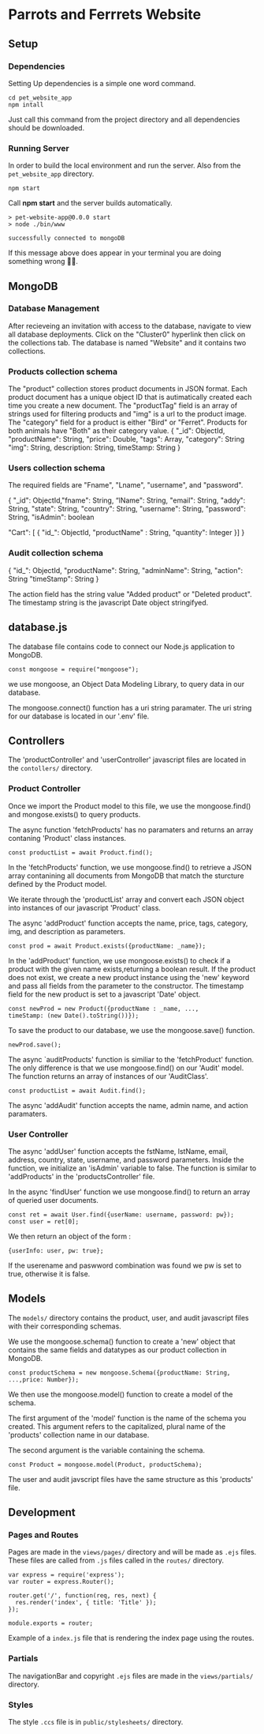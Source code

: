 # Parrots and Ferrrets Website
## Setup 
### Dependencies
Setting Up dependencies is a simple one word command.
```
cd pet_website_app
npm intall
```
Just call this command from the project directory and all dependencies should be
downloaded. 

### Running Server 
In order to build the local environment and run the server. Also from the `pet_website_app` directory. 
```
npm start
```
Call **npm start** and the server builds automatically.
```
> pet-website-app@0.0.0 start
> node ./bin/www

successfully connected to mongoDB
```
If this message above does appear in your terminal you are doing something wrong 👎🏽.


## MongoDB
### Database Management

After recieveing an invitation with access to the database, navigate to view all database deployments. Click on the "Cluster0" hyperlink then click on the collections tab. The database is named "Website" and it contains two collections.


### Products collection schema

The "product" collection stores product documents in JSON format. Each product document has a unique object ID that is autimatically created each time you create a new document. The "productTag" field is an array of strings used for filtering products and "img" is a url to the product image. The "category" field for a product is either "Bird" or "Ferret". Products for both animals have "Both" as their category value. 
{
"_id": ObjectId,
"productName": String,
"price": Double,
"tags": Array,
"category": String
"img": String,
description: String,
timeStamp: String
}


### Users collection schema

The required fields are "Fname", "Lname", "username", and "password".

{ "_id": ObjectId,"fname": String,
“lName": String,
"email": String,
"addy": String,
"state": String,
"country": String,
"username": String,
"password": String,
"isAdmin": boolean

"Cart": [
{
"id_": ObjectId,
"productName" : String,
"quantity": Integer
}]
}


### Audit collection schema
{
"id_": ObjectId,
"productName": String,
"adminName": String,
"action": String
"timeStamp": String
}

The action field has the string value "Added product" or "Deleted product". The timestamp string is the javascript Date object stringifyed.


## database.js

The database file contains code to connect our Node.js application to MongoDB.

```
const mongoose = require("mongoose");
```
we use mongoose, an Object Data Modeling Library, to query data in our database.

The mongoose.connect() function has a uri string paramater. The uri string for our database is located in our '.env' file. 

## Controllers
The 'productController' and 'userController' javascript files are located in the `contollers/` directory.
### Product Controller

Once we import the Product model to this file, we use the mongoose.find() and mongose.exists() to query products.

The async function 'fetchProducts' has no paramaters and returns an array contaning 'Product' class instances.

```
const productList = await Product.find();
```
In the 'fetchProducts' function, we use mongoose.find() to retrieve a JSON array contanining all documents from MongoDB that match the sturcture defined by the Product model.

We iterate through the 'productList' array and convert each JSON object into instances of our javascript 'Product' class. 

The async 'addProduct' function accepts the name, price, tags, category, img, and description as parameters.

```
const prod = await Product.exists({productName: _name});
```
In the 'addProduct' function, we use mongoose.exists() to check if a product with the given name exists,returning a boolean result. If the product does not exist, we create a new product instance using the 'new' keyword and pass all fields from the parameter to the constructor. The timestamp field for the new product is set to a javascript 'Date' object.


```
const newProd = new Product({productName : _name, ...,
timeStamp: (new Date().toString())});
```

To save the product to our database, we use the mongoose.save() function. 

```
newProd.save();
```

The async `auditProducts' function is similiar to the 'fetchProduct' function. The only difference is that we use mongoose.find() on our 'Audit' model. The function returns an array of instances of our 'AuditClass'. 

```
const productList = await Audit.find();
```

The async 'addAudit' function accepts the name, admin name, and action paramaters. 

### User Controller
The async 'addUser' function accepts the fstName, lstName, email, address, country, state, username, and password parameters. Inside the function, we initialize an 'isAdmin' variable to false. The function is similar to 'addProducts' in the 'productsController' file. 

In the async 'findUser' function we use mongoose.find() to return an array of queried user documents.

```
const ret = await User.find({userName: username, password: pw});
const user = ret[0];
```

We then return an object of the form : 
``` 
{userInfo: user, pw: true};
```
If the userename and paswword combination was found we pw is set to true, otherwise it is false.

## Models  
The `models/` directory contains the product, user, and audit javascript files with their corresponding schemas. 

We use the mongoose.schema() function to create a 'new' object that contains the same fields and datatypes as our product collection in MongoDB. 

```
const productSchema = new mongoose.Schema({productName: String, ...,price: Number});
```
We then use the mongoose.model() function to create a model of the schema. 

The first argument of the 'model' function is the name of the schema you created. This argument refers to the capitalized, plural name of the 'products' collection name in our database.

The second argument is the variable containing the schema.

```
const Product = mongoose.model(Product, productSchema);
```

The user and audit javscript files have the same structure as this 'products' file. 


## Development
### Pages and Routes
Pages are made in the `views/pages/` directory and will be made as `.ejs` files. 
These files are called from `.js` files called in the `routes/` directory. 
```
var express = require('express');
var router = express.Router();

router.get('/', function(req, res, next) {
  res.render('index', { title: 'Title' });
});

module.exports = router;
```
Example of a `index.js` file that is rendering the index page using the routes.


### Partials 
The navigationBar and copyright `.ejs` files are made in the `views/partials/` directory.

### Styles
The style `.ccs` file is in `public/stylesheets/` directory. 





